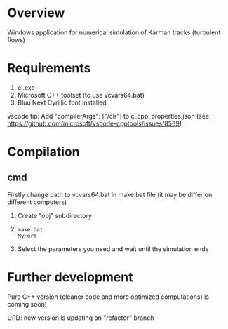 # Overview
Windows application for numerical simulation of Karman tracks (turbulent flows)

# Requirements
1. cl.exe
2. Microsoft C++ toolset (to use vcvars64.bat)
3. Bluu Next Cyrillic font installed

vscode tip: Add "compilerArgs": ["/clr"] to c_cpp_properties.json (see: https://github.com/microsoft/vscode-cpptools/issues/8539)

# Compilation

## cmd

Firstly change path to vcvars64.bat in make.bat file (it may be differ on different computers)

1. Create "obj" subdirectory
2. 
    ```
    make.bat
    MyForm
    ```
3. Select the parameters you need and wait until the simulation ends 

# Further development
Pure C++ version (cleaner code and more optimized computations) is coming soon!

UPD: new version is updating on "refactor" branch
